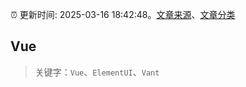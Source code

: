 :alarm_clock: 更新时间: 2025-03-16 18:42:48。[文章来源](/README.md)、[文章分类](/TAGS.md)

## Vue


> 关键字：`Vue`、`ElementUI`、`Vant`



